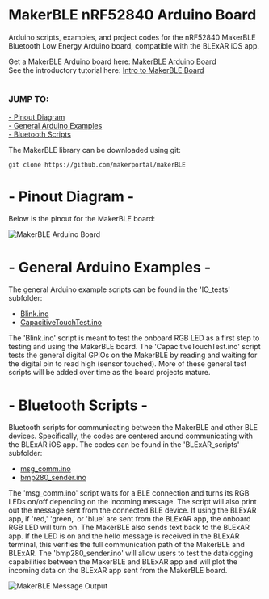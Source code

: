 # MakerBLE nRF52840 Arduino Board
Arduino scripts, examples, and project codes for the nRF52840 MakerBLE Bluetooth Low Energy Arduino board, compatible with the BLExAR iOS app.

Get a MakerBLE Arduino board here: [MakerBLE Arduino Board](https://makersportal.com/shop/makerble-arduino-board) <br>
See the introductory tutorial here: [Intro to MakerBLE Board](https://makersportal.com/blog/makerble-tiny-nrf52840-bluetooth-arduino-board) <br>

# 
### JUMP TO:
<a href="#pinout">- Pinout Diagram</a><br>
<a href="#arduino">- General Arduino Examples</a><br>
<a href="#bluetooth">- Bluetooth Scripts</a><br>

The MakerBLE library can be downloaded using git:

    git clone https://github.com/makerportal/makerBLE

<a id="pinout"></a>
# - Pinout Diagram -
Below is the pinout for the MakerBLE board:

![MakerBLE Arduino Board](https://images.squarespace-cdn.com/content/v1/59b037304c0dbfb092fbe894/1665967574022-GEHG1YE8D38N2FEJR337/MakerBLE_pinout.png?format=2500w)

<a id="arduino"></a>
# - General Arduino Examples -
The general Arduino example scripts can be found in the 'IO_tests' subfolder:

- [Blink.ino](IO_tests/Blink.ino)
- [CapacitiveTouchTest.ino](IO_tests/CapacitiveTouchTest.ino)

The 'Blink.ino' script is meant to test the onboard RGB LED as a first step to testing and using the MakerBLE board. The 'CapacitiveTouchTest.ino' script tests the general digital GPIOs on the MakerBLE by reading and waiting for the digital pin to read high (sensor touched). More of these general test scripts will be added over time as the board projects mature.

<a id="bluetooth"></a>
# - Bluetooth Scripts -
Bluetooth scripts for communicating between the MakerBLE and other BLE devices. Specifically, the codes are centered around communicating with the BLExAR iOS app. The codes can be found in the 'BLExAR_scripts' subfolder:

- [msg_comm.ino](BLExAR_scripts/msg_comm.ino)
- [bmp280_sender.ino](BLExAR_scripts/bmp280_sender.ino)

The 'msg_comm.ino' script waits for a BLE connection and turns its RGB LEDs on/off depending on the incoming message. The script will also print out the message sent from the connected BLE device. If using the BLExAR app, if 'red,' 'green,' or 'blue' are sent from the BLExAR app, the onboard RGB LED will turn on. The MakerBLE also sends text back to the BLExAR app. If the LED is on and the hello message is received in the BLExAR terminal, this verifies the full communication path of the MakerBLE and BLExAR. The 'bmp280_sender.ino' will allow users to test the datalogging capabilities between the MakerBLE and BLExAR app and will plot the incoming data on the BLExAR app sent from the MakerBLE board. 

![MakerBLE Message Output](https://images.squarespace-cdn.com/content/v1/59b037304c0dbfb092fbe894/cc9ace48-3656-46ef-9406-6e0bb80fbbef/MakerBLE_BLExAR_BLOG_MAIN.JPG?format=2500w)
